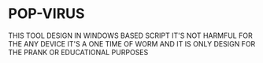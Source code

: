 # POP-VIRUS
THIS TOOL DESIGN IN WINDOWS BASED SCRIPT IT'S NOT HARMFUL FOR THE ANY DEVICE IT'S A ONE TIME OF WORM AND IT IS ONLY DESIGN FOR THE PRANK OR EDUCATIONAL PURPOSES
